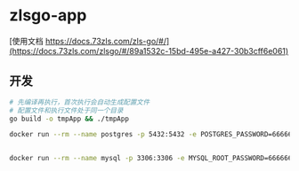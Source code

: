 # zlsgo-app

[使用文档 https://docs.73zls.com/zls-go/#/](https://docs.73zls.com/zlsgo/#/89a1532c-15bd-495e-a427-30b3cff6e061)


## 开发

```bash
# 先编译再执行，首次执行会自动生成配置文件
# 配置文件和执行文件处于同一个目录
go build -o tmpApp && ./tmpApp
```


```bash
docker run --rm --name postgres -p 5432:5432 -e POSTGRES_PASSWORD=666666 -e POSTGRES_USER=root -e POSTGRES_DB=zls -v $PWD/../tmp/postgres/data:/var/lib/postgresql/data -d postgres:15


docker run --rm --name mysql -p 3306:3306 -e MYSQL_ROOT_PASSWORD=666666 -e MYSQL_DATABASE=zls  -v $PWD/../tmp/mariadb:/var/lib/mysql -d mariadb:10.5.5
```
